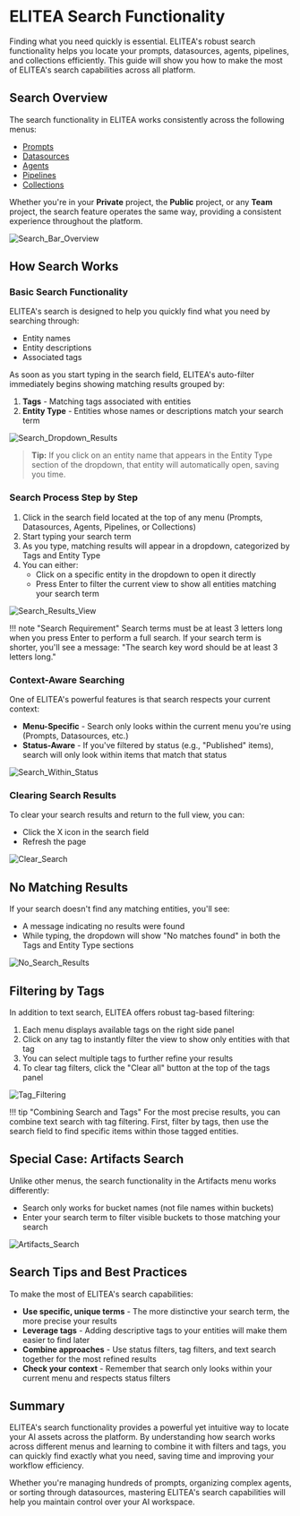 # ELITEA Search Functionality

Finding what you need quickly is essential. ELITEA's robust search functionality helps you locate your prompts, datasources, agents, pipelines, and collections efficiently. This guide will show you how to make the most of ELITEA's search capabilities across all platform.

## Search Overview

The search functionality in ELITEA works consistently across the following menus:

- [Prompts](../platform-documentation/menus/prompts.md)
- [Datasources](../platform-documentation/menus/datasources.md)
- [Agents](../platform-documentation/menus/agents.md)
- [Pipelines](../platform-documentation/menus/pipelines.md)
- [Collections](../platform-documentation/menus/collections.md)

Whether you're in your **Private** project, the **Public** project, or any **Team** project, the search feature operates the same way, providing a consistent experience throughout the platform.

![Search_Bar_Overview](../img/how-tos/search/search_bar_overview.png)

## How Search Works

### Basic Search Functionality

ELITEA's search is designed to help you quickly find what you need by searching through:

- Entity names
- Entity descriptions
- Associated tags

As soon as you start typing in the search field, ELITEA's auto-filter immediately begins showing matching results grouped by:

1. **Tags** - Matching tags associated with entities
2. **Entity Type** - Entities whose names or descriptions match your search term

![Search_Dropdown_Results](../img/how-tos/search/search_dropdown_results.png)

> **Tip:** If you click on an entity name that appears in the Entity Type section of the dropdown, that entity will automatically open, saving you time.

### Search Process Step by Step

1. Click in the search field located at the top of any menu (Prompts, Datasources, Agents, Pipelines, or Collections)
2. Start typing your search term
3. As you type, matching results will appear in a dropdown, categorized by Tags and Entity Type
4. You can either:
   - Click on a specific entity in the dropdown to open it directly
   - Press Enter to filter the current view to show all entities matching your search term

![Search_Results_View](../img/how-tos/search/search_results_view.png)

!!! note "Search Requirement"
    Search terms must be at least 3 letters long when you press Enter to perform a full search. If your search term is shorter, you'll see a message: "The search key word should be at least 3 letters long."

### Context-Aware Searching

One of ELITEA's powerful features is that search respects your current context:

- **Menu-Specific** - Search only looks within the current menu you're using (Prompts, Datasources, etc.)
- **Status-Aware** - If you've filtered by status (e.g., "Published" items), search will only look within items that match that status

![Search_Within_Status](../img/how-tos/search/search_within_status.png)

### Clearing Search Results

To clear your search results and return to the full view, you can:

- Click the X icon in the search field
- Refresh the page

![Clear_Search](../img/how-tos/search/clear_search.png)

## No Matching Results

If your search doesn't find any matching entities, you'll see:

- A message indicating no results were found 
- While typing, the dropdown will show "No matches found" in both the Tags and Entity Type sections

![No_Search_Results](../img/how-tos/search/no_search_results.png)

## Filtering by Tags

In addition to text search, ELITEA offers robust tag-based filtering:

1. Each menu displays available tags on the right side panel
2. Click on any tag to instantly filter the view to show only entities with that tag
3. You can select multiple tags to further refine your results
4. To clear tag filters, click the "Clear all" button at the top of the tags panel

![Tag_Filtering](../img/how-tos/search/tag_filtering.png)

!!! tip "Combining Search and Tags"
    For the most precise results, you can combine text search with tag filtering. First, filter by tags, then use the search field to find specific items within those tagged entities.

## Special Case: Artifacts Search

Unlike other menus, the search functionality in the Artifacts menu works differently:

- Search only works for bucket names (not file names within buckets)
- Enter your search term to filter visible buckets to those matching your search

![Artifacts_Search](../img/how-tos/search/artifacts_search.png)

## Search Tips and Best Practices

To make the most of ELITEA's search capabilities:

- **Use specific, unique terms** - The more distinctive your search term, the more precise your results
- **Leverage tags** - Adding descriptive tags to your entities will make them easier to find later
- **Combine approaches** - Use status filters, tag filters, and text search together for the most refined results
- **Check your context** - Remember that search only looks within your current menu and respects status filters

## Summary

ELITEA's search functionality provides a powerful yet intuitive way to locate your AI assets across the platform. By understanding how search works across different menus and learning to combine it with filters and tags, you can quickly find exactly what you need, saving time and improving your workflow efficiency.

Whether you're managing hundreds of prompts, organizing complex agents, or sorting through datasources, mastering ELITEA's search capabilities will help you maintain control over your AI workspace.